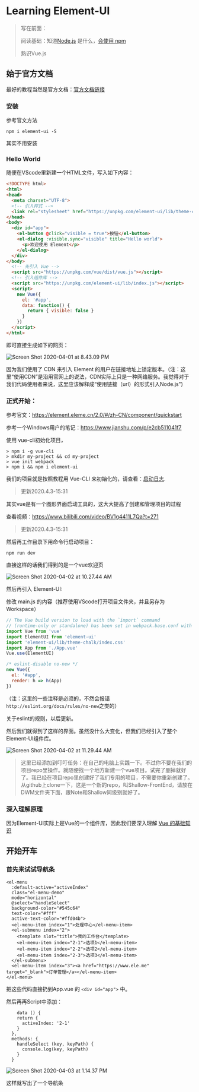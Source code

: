 # Learning Element-UI

> 写在前面：
>
> 阅读基础：知道[Node.js](./NodeJsNote.md) 是什么，[会使用 npm](./npmNote.md)
>
> 熟识Vue.js

## 始于官方文档

最好的教程当然是官方文档：[官方文档链接](https://element.eleme.cn/2.0/#/zh-CN/component/installation)

### 安装

参考官文方法

```terminal
npm i element-ui -S
```

其实不用安装

### Hello World

随便在VScode里新建一个HTML文件，写入如下内容：

```HTML
<!DOCTYPE html>
<html>
<head>
  <meta charset="UTF-8">
  <!-- 引入样式 -->
  <link rel="stylesheet" href="https://unpkg.com/element-ui/lib/theme-chalk/index.css">
</head>
<body>
  <div id="app">
    <el-button @click="visible = true">按钮</el-button>
    <el-dialog :visible.sync="visible" title="Hello world">
      <p>欢迎使用 Element</p>
    </el-dialog>
  </div>
</body>
  <!-- 先引入 Vue -->
  <script src="https://unpkg.com/vue/dist/vue.js"></script>
  <!-- 引入组件库 -->
  <script src="https://unpkg.com/element-ui/lib/index.js"></script>
  <script>
    new Vue({
      el: '#app',
      data: function() {
        return { visible: false }
      }
    })
  </script>
</html>
```

即可直接生成如下的网页：

![Screen Shot 2020-04-01 at 8.43.09 PM](/Users/yanghaowen/Homepage/Notes/References/Images/vue_helloworld_screenshot.png)

因为我们使用了 CDN 来引入 Element 的用户在链接地址上锁定版本。（注：这里“使用CDN”是沿用官网上的说法，CDN实际上只是一种网络服务。我觉得对于我们代码使用者来说，这里应该解释成“使用链接（url）的形式引入Node.js")

### 正式开始：

参考官文：https://element.eleme.cn/2.0/#/zh-CN/component/quickstart

参考一个Windows用户的笔记：https://www.jianshu.com/p/e2cb511041f7



使用 vue-cli初始化项目，

```
> npm i -g vue-cli
> mkdir my-project && cd my-project
> vue init webpack
> npm i && npm i element-ui
```

我们的项目就是按照教程用 Vue-CLI 来初始化的，请查看：[启动日志](./Element-UI项目启动.md).



> 更新2020.4.3-15:31

其实vue是有一个图形界面启动工具的，这大大提高了创建和管理项目的过程

查看视频：https://www.bilibili.com/video/BV1g4411L7Qa?t=271

> 更新2020.4.3-15:31



然后再工作目录下用命令行启动项目：

```
npm run dev
```

直接这样的话我们得到的是一个vue欢迎页

![Screen Shot 2020-04-02 at 10.27.44 AM](/Users/yanghaowen/Homepage/Notes/References/Images/vue_project_welcome_page_screenshot.png)

然后再引入 Element-UI:

修改 main.js 的内容（推荐使用VScode打开项目文件夹，并且另存为Workspace）

```js
// The Vue build version to load with the `import` command
// (runtime-only or standalone) has been set in webpack.base.conf with an alias.
import Vue from 'vue'
import ElementUI from 'element-ui'
import 'element-ui/lib/theme-chalk/index.css'
import App from './App.vue'
Vue.use(ElementUI)

/* eslint-disable no-new */
new Vue({
  el: '#app',
  render: h => h(App)
})
```

（注：这里的一些注释是必须的，不然会报错`http://eslint.org/docs/rules/no-new`之类的）

关于eslint的规则，以后更新。

然后我们就得到了这样的界面。虽然没什么大变化，但我们已经引入了整个Element-UI组件库。

![Screen Shot 2020-04-02 at 11.29.44 AM](/Users/yanghaowen/Homepage/Notes/References/Images/vue_with_element_ui_project_welcome_page_screenshot.png)

> 这里已经添加到叮叮任务：在自己的电脑上实践一下。不过你不要在我们的项目repo里操作。就随便找一个地方新建一个vue项目。试完了删掉就好了。我已经在项目repo里创建好了我们专用的项目，不需要你重新创建了。从github上clone一下，这是一个新的repo，叫Shallow-FrontEnd，请放在DWM文件夹下面，跟Note和Shallow同级别就好了。

### 深入理解原理

因为Element-UI实际上是Vue的一个组件库，因此我们要深入理解 [Vue 的基础知识](./LearningVue.md)



## 开始开车

### 首先来试试导航条

```vue
<el-menu
  :default-active="activeIndex"
  class="el-menu-demo"
  mode="horizontal"
  @select="handleSelect"
  background-color="#545c64"
  text-color="#fff"
  active-text-color="#ffd04b">
  <el-menu-item index="1">处理中心</el-menu-item>
  <el-submenu index="2">
    <template slot="title">我的工作台</template>
    <el-menu-item index="2-1">选项1</el-menu-item>
    <el-menu-item index="2-2">选项2</el-menu-item>
    <el-menu-item index="2-3">选项3</el-menu-item>
  </el-submenu>
  <el-menu-item index="3"><a href="https://www.ele.me" target="_blank">订单管理</a></el-menu-item>
</el-menu>
```

把这些代码直接扔到App.vue 的 `<div id="app">` 中。

然后再再Script中添加：

```
	data () {
    return {
      activeIndex: '2-1'
    }
  },
  methods: {
    handleSelect (key, keyPath) {
      console.log(key, keyPath)
    }
  }
```

![Screen Shot 2020-04-03 at 1.14.37 PM](/Users/yanghaowen/Homepage/Notes/References/Images/vue_with_element_ui_navigation_demo_screenshot.png)

这样就写出了一个导航条

